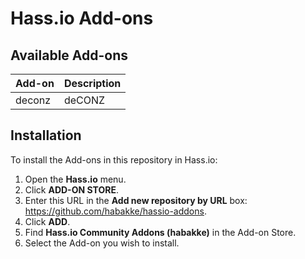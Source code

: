 # Hass.io Add-ons

## Available Add-ons

|Add-on|Description|
|------|-----------|
|deconz|deCONZ|

## Installation

To install the Add-ons in this repository in Hass.io:

1. Open the **Hass.io** menu.
2. Click **ADD-ON STORE**.
3. Enter this URL in the **Add new repository by URL** box: https://github.com/habakke/hassio-addons.
4. Click **ADD**.
5. Find **Hass.io Community Addons (habakke)** in the Add-on Store.
6. Select the Add-on you wish to install.

